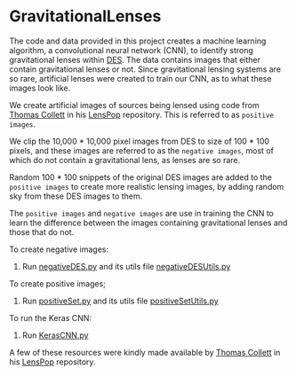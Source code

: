 # GravitationalLenses

The code and data provided in this project creates a machine learning algorithm, a convolutional neural network (CNN), to identify strong gravitational 
lenses within [DES](https://www.darkenergysurvey.org). The data contains images that either contain gravitational lenses or not.
Since gravitational lensing systems are so rare, artificial lenses were created to train our CNN, as to what these images look like. 

We create artificial images of sources being lensed using code from [Thomas Collett](https://github.com/tcollett) in his 
[LensPop](https://github.com/tcollett/LensPop) repository. This is referred to as `positive images`. 

We clip the 10,000 * 10,000 pixel images from DES to size of 100 * 100 pixels, and these images are referred to as  the `negative images`, 
most of which do not contain a gravitational lens, as lenses are so rare. 

Random 100 * 100 snippets of the original DES images are added to the `positive images` to create more realistic lensing images, by adding random sky from 
these DES images to them. 

The `positive images` and `negative images` are use in training the CNN to learn the difference between the images containing gravitational lenses and those that do not.

To create negative images:
1. Run [negativeDES.py](https://github.com/Annarien/GravitationalLenses/blob/main/Training/negativeDES.py) and its utils file [negativeDESUtils.py](https://github.com/Annarien/GravitationalLenses/blob/main/Training/negativeDESUtils.py)

To create positive images;
1. Run [positiveSet.py](https://github.com/Annarien/GravitationalLenses/blob/main/Training/positiveSet.py) and its utils file [positiveSetUtils.py](https://github.com/Annarien/GravitationalLenses/blob/main/Training/positiveSetUtils.py)

To run the Keras CNN:
1. Run [KerasCNN.py](https://github.com/Annarien/GravitationalLenses/blob/main/Training/KerasCnn.py)

A few of these resources were kindly made available by [Thomas Collett](https://github.com/tcollett) in his [LensPop](https://github.com/tcollett/LensPop) repository.
